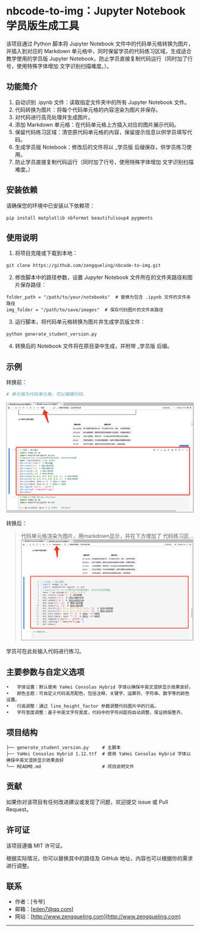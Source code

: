 # nbcode-to-img：Jupyter Notebook 学员版生成工具

该项目通过 Python 脚本将 Jupyter Notebook 文件中的代码单元格转换为图片，并插入到对应的 Markdown 单元格中，同时保留学员的代码练习区域，生成适合教学使用的学员版 Jupyter Notebook，防止学员直接复制代码运行（同时加了行号，使用特殊字体增加 文字识别扫描难度。）。

## 功能简介
1.	自动识别 .ipynb 文件：读取指定文件夹中的所有 Jupyter Notebook 文件。
2.	代码转换为图片：将每个代码单元格的内容渲染为图片并保存。
3.	对代码进行高亮处理并生成图片。
4.	添加 Markdown 单元格：在代码单元格上方插入对应的图片展示代码。
5.	保留代码练习区域：清空原代码单元格的内容，保留提示信息以供学员填写代码。
6.	生成学员版 Notebook：修改后的文件将以 _学员版 后缀保存，供学员练习使用。
7.	防止学员直接复制代码运行（同时加了行号，使用特殊字体增加 文字识别扫描难度。）

## 安装依赖

请确保您的环境中已安装以下依赖项：

`pip install matplotlib nbformat beautifulsoup4 pygments`

## 使用说明

1.	将项目克隆或下载到本地：

`git clone https://github.com/zengqueling/nbcode-to-img.git`

2.	修改脚本中的路径参数，设置 Jupyter Notebook 文件所在的文件夹路径和图片保存路径：
```
folder_path = "/path/to/your/notebooks"  # 替换为包含 .ipynb 文件的文件夹路径
img_folder = "/path/to/save/images"  # 保存代码图片的文件夹路径
```
3.	运行脚本，将代码单元格转换为图片并生成学员版文件：

`python generate_student_version.py`

4.	转换后的 Notebook 文件将在原目录中生成，并附带 _学员版 后缀。

## 示例

转换前：
```python
# 单元格为代码单元格，可以编辑代码。
```
![code.png](code.png)


转换后：
> 代码单元格渲染为图片，用markdown显示，并在下方增加了 代码练习区…
![img.png](img.png)

学员可在此处输入代码进行练习。


## 主要参数与自定义选项

	•	字体设置：默认使用 YaHei Consolas Hybrid 字体以确保中英文混排显示效果良好。
	•	颜色主题：可自定义代码高亮配色，包括注释、关键字、运算符、字符串、数字等的颜色设置。
	•	行高调整：通过 line_height_factor 参数调整代码图片中的行高。
	•	字符宽度调整：基于中英文字符宽度，代码中的字符间距将自动调整，保证排版整齐。

## 项目结构
```
├── generate_student_version.py     # 主脚本
├── YaHei Consolas Hybrid 1.12.ttf  # 使用 YaHei Consolas Hybrid 字体以确保中英文混排显示效果良好
└── README.md                       # 项目说明文件
```

## 贡献

如果你对该项目有任何改进建议或发现了问题，欢迎提交 issue 或 Pull Request。

## 许可证

该项目遵循 MIT 许可证。

根据实际情况，你可以替换其中的路径及 GitHub 地址，内容也可以根据你的需求进行调整。

## 联系

- 作者：[令爷]
- 邮箱：[eden7@qq.com]
- 网站：[http://www.zengqueling.com](http://www.zengqueling.com)

---
